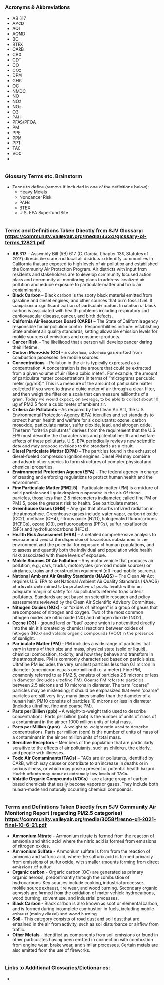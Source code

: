 #

### Acronyms & Abbreviations
- AB 617
- APCD
- AQI
- AQMD
- BC
- BTEX
- CARB
- CBO
- CDT
- CO
- CO2
- DPM
- GHG
- OC
- NMOC
- NO
- NO2
- NOx
- O3
- PAH
- PFAS/PFOA
- PM
- PPB
- PPM
- PPT
- TAC
- VOC
- 



#

### Glossary Terms etc. Brainstorm
- Terms to define (remove if included in one of the definitions below):
  - Heavy Metals
  - Noncancer Risk
  - PAHs
  - BTEX
  - U.S. EPA Superfund Site


# 

### Terms and Definitions Taken Directly from SJV Glossary: <link>https://community.valleyair.org/media/3324/glossary-of-terms_12821.pdf</link>
- **AB 617** – Assembly Bill (AB) 617 (C. Garcia, Chapter 136, Statutes of 2017) directs the state and local air districts to identify communities in California that are exposed to high levels of air pollution and established the Community Air Protection Program. Air districts with input from residents and stakeholders are to develop community focused action plans and community air monitoring plans to address localized air pollution and reduce exposure to particulate matter and toxic air contaminants.
- **Black Carbon** – Black carbon is the sooty black material emitted from gasoline and diesel engines, and other sources that burn fossil fuel. It comprises a significant portion of particulate matter. Inhalation of black carbon is associated with health problems including respiratory and cardiovascular disease, cancer, and birth defects.
- **California Air Resources Board (CARB)** – The State of California agency responsible for air pollution control. Responsibilities include: establishing State ambient air quality standards, setting allowable emission levels for mobile sources of emissions and consumer products.
- **Cancer Risk** – The likelihood that a person will develop cancer during their lifetime.
- **Carbon Monoxide (CO)** - a colorless, odorless gas emitted from combustion processes like mobile sources.
- **Concentrations** – Pollution in the air is typically expressed as a concentration. A concentration is the amount that could be extracted from a given volume of air (like a cubic meter). For example, the amount of particulate matter concentrations in terms of “micrograms per cubic meter (μg/m3).” This is a measure of the amount of particulate matter collected if you were to draw a cubic meter of air through a clean filter, and then weigh the filter on a scale that can measure millionths of a gram. Today we would expect, on average, to be able to collect about 10 μg of PM2.5 from a cubic meter of ambient air.
- **Criteria Air Pollutants** – As required by the Clean Air Act, the U.S. Environmental Protection Agency (EPA) identifies and set standards to protect human health and welfare for six pollutants: ozone, carbon monoxide, particulate matter, sulfur dioxide, lead, and nitrogen oxide. The term "criteria pollutants" derives from the requirement that the U.S. EPA must describe the characteristics and potential health and welfare effects of these pollutants. U.S. EPA periodically reviews new scientific data and may propose revisions to the standards as a result.
- **Diesel Particulate Matter (DPM)** – The particles found in the exhaust of diesel-fueled compression ignition engines. Diesel PM may combine and adsorb other species to form structures of complex physical and chemical properties.
- **Environmental Protection Agency (EPA)** – The federal agency in charge of creating and enforcing regulations to protect human health and the environment.
- **Fine Particulate Matter (PM2.5)** – Particulate matter (PM) is a mixture of solid particles and liquid droplets suspended in the air. Of these particles, those less than 2.5 micrometers in diameter, called fine PM or PM2.5, pose the greatest risk to health. See particulate matter.
- **Greenhouse Gases (GHG)** – Any gas that absorbs infrared radiation in the atmosphere. Greenhouse gases include water vapor, carbon dioxide (CO2), methane (CH4), nitrous oxide (N2O), halogenated fluorocarbons (HCFCs), ozone (O3), perfluorocarbons (PFCs), sulfur hexafluoride (SF6) and hydrofluorocarbons (HFCs).
- **Health Risk Assessment (HRA)** – A detailed comprehensive analysis to evaluate and predict the dispersion of hazardous substances in the environment and the potential for exposure of human populations, and to assess and quantify both the individual and population wide health risks associated with those levels of exposure.
- **Mobile Sources Of Air Pollution** – Any motor vehicle that produces air pollution, e.g., cars, trucks, motorcycles (on-road mobile sources) or airplanes, trains and construction equipment (off-road mobile sources).
- **National Ambient Air Quality Standards (NAAQS)** – The Clean Air Act requires U.S. EPA to set National Ambient Air Quality Standards (NAAQS) at a levels determined to be protective of public health within an adequate margin of safety for six pollutants referred to as criteria pollutants. Standards are set based on scientific research and policy assessments reviewed by the Clean Air Scientific Advisory Committee.
- **Nitrogen Oxides (NOx)** - or “oxides of nitrogen” is a group of gases that are composed of nitrogen and oxygen. Two of the most common nitrogen oxides are nitric oxide (NO) and nitrogen dioxide (NO2).
- **Ozone (O3)** - ground level or “bad” ozone which is not emitted directly into the air, it is created by chemical reactions between oxides of nitrogen (NOx) and volatile organic compounds (VOC) in the presence of sunlight.
- **Particulate Matter (PM)** – PM includes a wide range of particles that vary in terms of their size and mass, physical state (solid or liquid), chemical composition, toxicity, and how they behave and transform in the atmosphere. PM is commonly characterized based on particle size. Ultrafine PM includes the very smallest particles less than 0.1 micron in diameter (one micron equals one-millionth of a meter). Fine PM, commonly referred to as PM2.5, consists of particles 2.5 microns or less in diameter (includes ultrafine PM). Coarse PM refers to particles between 2.5 microns and 10 microns in diameter. The term “coarse” particles may be misleading; it should be emphasized that even “coarse” particles are still very tiny, many times smaller than the diameter of a human hair. PM10 consists of particles 10 microns or less in diameter (includes ultrafine, fine and coarse PM).
- **Parts per Billion (ppb)** – A weight-to-weight ratio used to describe concentrations. Parts per billion (ppb) is the number of units of mass of a contaminant in the air per 1000 million units of total mass.
- **Parts per Million (ppm)** – A weight-to-weight ratio used to describe concentrations. Parts per million (ppm) is the number of units of mass of a contaminant in the air per million units of total mass.
- **Sensitive Receptors** – Members of the population that are particularly sensitive to the effects of air pollutants, such as children, the elderly, and people with illnesses.
- **Toxic Air Contaminants (TACs)** – TACs are air pollutants, identified by CARB, which may cause or contribute to an increase in deaths or in serious illness, or which may pose a present or potential health hazard. Health effects may occur at extremely low levels of TACs.
- **Volatile Organic Compounds (VOCs)** - are a large group of carbon-based chemicals that easily become vapors or gases. They include both human-made and naturally occurring chemical compounds.

# 

### Terms and Definitions Taken Directly from SJV Community Air Monitoring Report (regarding PM2.5 categories): <link> https://community.valleyair.org/media/3058/fresno-q1-2021-final-10-6-21.pdf </link>
- **Ammonium Nitrate** - Ammonium nitrate is formed from the reaction of ammonia and nitric acid, where the nitric acid is formed from emissions of nitrogen oxides.
- **Ammonium Sulfate** - Ammonium sulfate is form from the reaction of ammonia and sulfuric acid, where the sulfuric acid is formed primarily from emissions of sulfur oxide, with smaller amounts forming from direct emissions of sulfur.
- **Organic carbon** - Organic carbon (OC) are generated as primary organic aerosol, predominantly through the combustion of hydrocarbons. Key sources include cooking, industrial processes, mobile source exhaust, tire wear, and wood burning. Secondary organic aerosols are formed from the oxidation of motor vehicle hydrocarbons, wood burning, solvent use, and industrial processes.
- **Black Carbon** - Black carbon is also known as soot or elemental carbon, and is formed during incomplete combustion in fuels, including mobile exhaust (mainly diesel) and wood burning.
- **Soil** - This category consists of road dust and soil dust that are entrained in the air from activity, such as soil disturbance or airflow from traffic.
- **Other Metals** - Identified as components from soil emissions or found in other particulates having been emitted in connection with combustion from engine wear, brake wear, and similar processes. Certain metals are also emitted from the use of fireworks.

#

### Links to Additional Glossaries/Dictionaries:
- 

#














